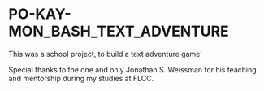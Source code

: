 # PO-KAY-MON_BASH_TEXT_ADVENTURE

This was a school project, to build a text adventure game!

Special thanks to the one and only Jonathan S. Weissman for his teaching and mentorship during
my studies at FLCC.
